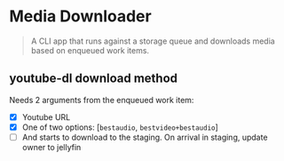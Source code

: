 # Media Downloader

> A CLI app that runs against a storage queue and downloads media based on enqueued work items.

## youtube-dl download method

Needs 2 arguments from the enqueued work item:

- [x] Youtube URL
- [x] One of two options: [`bestaudio`, `bestvideo+bestaudio`]
- [ ] And starts to download to the staging. On arrival in staging, update owner to jellyfin
